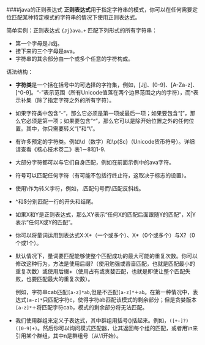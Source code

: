 ####java的正则表达式
**正则表达式**用于指定字符串的模式，你可以在任何需要定位匹配某种特定模式的字符串的情况下使用正则表达式。

简单实例：正则表达式
`{Jj}ava.+`
匹配下列形式的所有字符串：

* 第一个字母是J或j。
* 接下来的三个字母是ava。
* 字符串的其余部分由一个或多个任意的字符构成。


语法结构：

* **字符类**是一个括在括号中的可选择的字符集，例如，[Jj]、[0-9]、[A-Za-z]、[^0-9]。“-”表示范围（所有Unicode值落在两个边界范围之内的字符），而^表示补集（除了指定字符之外的所有字符）。
* 如果字符类中包含“-”，那么它必须是第一项或最后一项；如果要包含“[”，那么它必须是第一项；如果要包含“^”，那么它可以是除开始位置之外的任何位置。其中，你只需要转义“[”和“\”。
* 有许多预定的字符类。例如\d（数字）和\p{Sc}（Unicode货币符号）。详细请查看《核心技术卷二》表1－8和1-9.
* 大部分字符都可以与它们自身匹配，例如在前面示例中的ava字符。
* 符号可以匹配任何字符（有可能不包括行终止符，这取决于标志的设置）。
* 使用\作为转义字符，例如，\.匹配句号而\\匹配反斜线。
* ^和$分别匹配一行的开头和结尾。
* 如果X和Y是正则表达式，那么XY表示“任何X的匹配后面跟随Y的匹配”，X|Y表示“任何X或Y的匹配”。
* 你可以将量词运用到表达式X:X+（一个或多个）、X*（0个或多个）与X?（0个或1个）。
* 默认情况下，量词要匹配能够使整个匹配成功的最大可能的重复次数。你可以修改这种行为，方法是使用后缀?（使用勉强或吝啬匹配，也就是匹配最小的重复次数）或使用后缀+（使用占有或贪婪匹配，也就是即使让整个匹配失败，也要匹配最大的重复次数）。
  
  例如，字符串cab匹配`[a-z]*ab`,但是不匹配`[a-z]*＋ab`。在第一种情况中，表达式`[a-z]*`只匹配字符c，使得字符ab匹配该模式的剩余部分；但是贪婪版本`[a-z]*＋`将匹配字符cab，模式的剩余部分将无法匹配。
  
* 我们使用群组来定义子表达式，其中群组用括号()括起来。例如，`([+-]?)([0-9]+)`。然后你可以询问模式匹配器，让其返回每个组的匹配，或者用\n来引用某个群组，其中n是群组号（从\1开始）。



